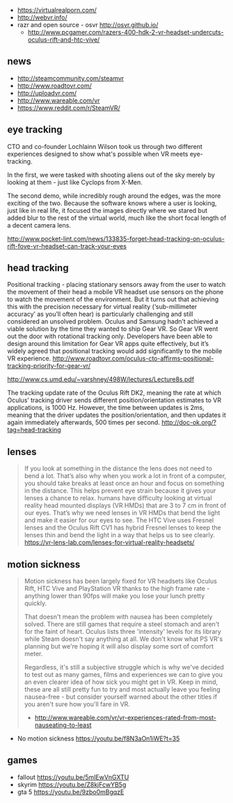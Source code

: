 - https://virtualrealporn.com/
- http://webvr.info/
- razr and open source - osvr http://osvr.github.io/
  - http://www.pcgamer.com/razers-400-hdk-2-vr-headset-undercuts-oculus-rift-and-htc-vive/

## news

- http://steamcommunity.com/steamvr
- http://www.roadtovr.com/
- http://uploadvr.com/
- http://www.wareable.com/vr
- https://www.reddit.com/r/SteamVR/

## eye tracking

CTO and co-founder Lochlainn Wilson took us through two different experiences designed to show what's possible when VR meets eye-tracking.

In the first, we were tasked with shooting aliens out of the sky merely by looking at them - just like Cyclops from X-Men.

The second demo, while incredibly rough around the edges, was the more exciting of the two. Because the software knows where a user is looking, just like in real life, it focused the images directly where we stared but added blur to the rest of the virtual world, much like the short focal length of a decent camera lens.

http://www.pocket-lint.com/news/133835-forget-head-tracking-on-oculus-rift-fove-vr-headset-can-track-your-eyes

## head tracking

Positional tracking - placing stationary sensors away from the user to watch the movement of their head
a mobile VR headset use sensors on the phone to watch the movement of the environment.
But it turns out that achieving this with the precision necessary for virtual reality (‘sub-millimeter accuracy’ as you’ll often hear) is particularly challenging and still considered an unsolved problem.
Oculus and Samsung hadn’t achieved a viable solution by the time they wanted to ship Gear VR.
So Gear VR went out the door with rotational tracking only. Developers have been able to design around this limitation for Gear VR apps quite effectively, but it’s widely agreed that positional tracking would add significantly to the mobile VR experience.
http://www.roadtovr.com/oculus-cto-affirms-positional-tracking-priority-for-gear-vr/

http://www.cs.umd.edu/~varshney/498W/lectures/Lecture8s.pdf

The tracking update rate of the Oculus Rift DK2, meaning the rate at which Oculus’ tracking driver sends different position/orientation estimates to VR applications, is 1000 Hz. However, the time between updates is 2ms, meaning that the driver updates the position/orientation, and then updates it again immediately afterwards, 500 times per second.
http://doc-ok.org/?tag=head-tracking

## lenses

> If you look at something in the distance the lens does not need to bend a lot.
> That’s also why when you work a lot in front of a computer, you should take breaks at least once an hour and focus on something in the distance. This helps prevent eye strain because it gives your lenses a chance to relax.
> humans have difficulty looking at virtual reality head mounted displays (VR HMDs) that are 3 to 7 cm in front of our eyes. That’s why we need lenses in VR HMDs that bend the light and make it easier for our eyes to see. The HTC Vive uses Fresnel lenses and the Oculus Rift CV1 has hybrid Fresnel lenses to keep the lenses thin and bend the light in a way that helps us to see clearly.
> https://vr-lens-lab.com/lenses-for-virtual-reality-headsets/

## motion sickness

> Motion sickness has been largely fixed for VR headsets like Oculus Rift, HTC Vive and PlayStation VR thanks to the high frame rate - anything lower than 90fps will make you lose your lunch pretty quickly.
>
> That doesn't mean the problem with nausea has been completely solved. There are still games that require a steel stomach and aren't for the faint of heart. Oculus lists three 'intensity' levels for its library while Steam doesn't say anything at all. We don't know what PS VR's planning but we're hoping it will also display some sort of comfort meter.
>
> Regardless, it's still a subjective struggle which is why we've decided to test out as many games, films and experiences we can to give you an even clearer idea of how sick you might get in VR. Keep in mind, these are all still pretty fun to try and most actually leave you feeling nausea-free - but consider yourself warned about the other titles if you aren't sure how you'll fare in VR.
> - http://www.wareable.com/vr/vr-experiences-rated-from-most-nauseating-to-least

- No motion sickness https://youtu.be/f8N3aOn1iWE?t=35

## games

- fallout https://youtu.be/5mlEwVnGXTU
- skyrim https://youtu.be/Z8kjFcwYB5g
- gta 5 https://youtu.be/9zbo0mBgqzE
